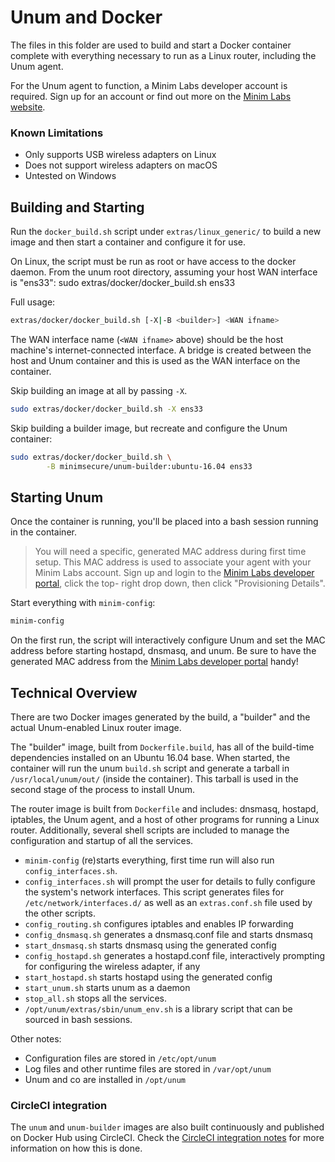 # Unum and Docker

The files in this folder are used to build and start a Docker container
complete with everything necessary to run as a Linux router, including the
Unum agent.

For the Unum agent to function, a Minim Labs developer account is required.
Sign up for an account or find out more on the [Minim Labs website][1].


### Known Limitations

 - Only supports USB wireless adapters on Linux
 - Does not support wireless adapters on macOS
 - Untested on Windows


## Building and Starting

Run the `docker_build.sh` script under `extras/linux_generic/` to build a
new image and then start a container and configure it for use.

On Linux, the script must be run as root or have access to the docker daemon.
From the unum root directory, assuming your host WAN interface is "ens33":
    sudo extras/docker/docker_build.sh ens33

Full usage:

```bash
extras/docker/docker_build.sh [-X|-B <builder>] <WAN ifname>
```

The WAN interface name (`<WAN ifname>` above) should be the host machine's
internet-connected interface. A bridge is created between the host and Unum
container and this is used as the WAN interface on the container.

Skip building an image at all by passing `-X`.

```bash
sudo extras/docker/docker_build.sh -X ens33
```

Skip building a builder image, but recreate and configure the Unum container:

```bash
sudo extras/docker/docker_build.sh \
        -B minimsecure/unum-builder:ubuntu-16.04 ens33
```


## Starting Unum

Once the container is running, you'll be placed into a bash session running in
the container. 

> You will need a specific, generated MAC address during first time setup. This
  MAC address is used to associate your agent with your Minim Labs account.
  Sign up and login to the [Minim Labs developer portal][1], click the top-
  right drop down, then click "Provisioning Details".

Start everything with `minim-config`:

```bash
minim-config
```

On the first run, the script will interactively configure Unum and set the
MAC address before starting hostapd, dnsmasq, and unum. Be sure to have the
generated MAC address from the [Minim Labs developer portal][1] handy!


## Technical Overview

There are two Docker images generated by the build, a "builder" and the actual
Unum-enabled Linux router image.

The "builder" image, built from `Dockerfile.build`, has all of the build-time
dependencies installed on an Ubuntu 16.04 base. When started, the container
will run the unum `build.sh` script and generate a tarball in
`/usr/local/unum/out/` (inside the container). This tarball is used in the
second stage of the process to install Unum.

The router image is built from `Dockerfile` and includes: dnsmasq, hostapd,
iptables, the Unum agent, and a host of other programs for running a Linux
router. Additionally, several shell scripts are included to manage the
configuration and startup of all the services.

- `minim-config` (re)starts everything, first time run will also run 
  `config_interfaces.sh`.
- `config_interfaces.sh` will prompt the user for details to fully configure
  the system's network interfaces. This script generates files for
  `/etc/network/interfaces.d/` as well as an `extras.conf.sh` file used
  by the other scripts.
- `config_routing.sh` configures iptables and enables IP forwarding
- `config_dnsmasq.sh` generates a dnsmasq.conf file and starts dnsmasq
- `start_dnsmasq.sh` starts dnsmasq using the generated config
- `config_hostapd.sh` generates a hostapd.conf file, interactively prompting
  for configuring the wireless adapter, if any
- `start_hostapd.sh` starts hostapd using the generated config
- `start_unum.sh` starts unum as a daemon
- `stop_all.sh` stops all the services.
- `/opt/unum/extras/sbin/unum_env.sh` is a library script that can be sourced
  in bash sessions.

Other notes:

* Configuration files are stored in `/etc/opt/unum`
* Log files and other runtime files are stored in `/var/opt/unum`
* Unum and co are installed in `/opt/unum`

### CircleCI integration

The `unum` and `unum-builder` images are also built continuously and published
on Docker Hub using CircleCI. Check the [CircleCI integration notes][2] for 
more information on how this is done.

[1]: https://my.minim.co/labs
[2]: ../../.circleci/README-circleci.md